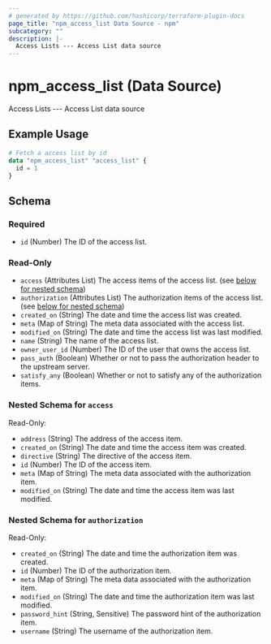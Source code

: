 ```yaml
---
# generated by https://github.com/hashicorp/terraform-plugin-docs
page_title: "npm_access_list Data Source - npm"
subcategory: ""
description: |-
  Access Lists --- Access List data source
---
```


# npm_access_list (Data Source)

Access Lists --- Access List data source

## Example Usage

```terraform
# Fetch a access list by id
data "npm_access_list" "access_list" {
  id = 1
}
```

<!-- schema generated by tfplugindocs -->
## Schema

### Required

- `id` (Number) The ID of the access list.

### Read-Only

- `access` (Attributes List) The access items of the access list. (see [below for nested schema](#nestedatt--access))
- `authorization` (Attributes List) The authorization items of the access list. (see [below for nested schema](#nestedatt--authorization))
- `created_on` (String) The date and time the access list was created.
- `meta` (Map of String) The meta data associated with the access list.
- `modified_on` (String) The date and time the access list was last modified.
- `name` (String) The name of the access list.
- `owner_user_id` (Number) The ID of the user that owns the access list.
- `pass_auth` (Boolean) Whether or not to pass the authorization header to the upstream server.
- `satisfy_any` (Boolean) Whether or not to satisfy any of the authorization items.

<a id="nestedatt--access"></a>
### Nested Schema for `access`

Read-Only:

- `address` (String) The address of the access item.
- `created_on` (String) The date and time the access item was created.
- `directive` (String) The directive of the access item.
- `id` (Number) The ID of the access item.
- `meta` (Map of String) The meta data associated with the authorization item.
- `modified_on` (String) The date and time the access item was last modified.


<a id="nestedatt--authorization"></a>
### Nested Schema for `authorization`

Read-Only:

- `created_on` (String) The date and time the authorization item was created.
- `id` (Number) The ID of the authorization item.
- `meta` (Map of String) The meta data associated with the authorization item.
- `modified_on` (String) The date and time the authorization item was last modified.
- `password_hint` (String, Sensitive) The password hint of the authorization item.
- `username` (String) The username of the authorization item.
